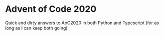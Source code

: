 # Advent of Code 2020

Quick and dirty answers to AoC2020 in both Python and Typescript (for as long as I can keep both going)
